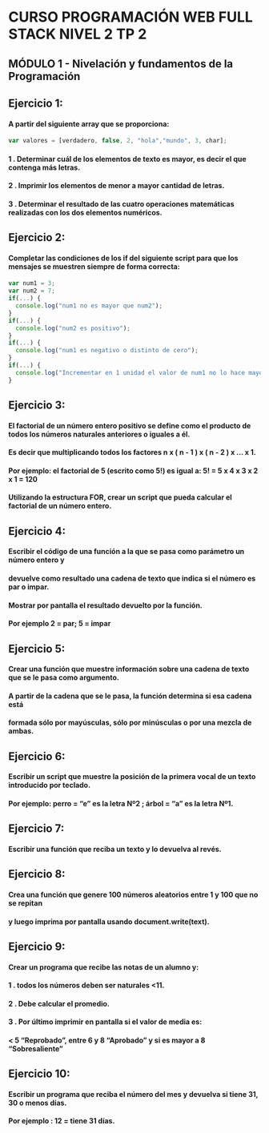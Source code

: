 # CURSO PROGRAMACIÓN WEB FULL STACK NIVEL 2 TP 2
## MÓDULO 1 - Nivelación y fundamentos de la Programación

## Ejercicio 1:

#### A partir del siguiente array que se proporciona: 
```javascript
var valores = [verdadero, false, 2, "hola","mundo", 3, char];
```
#### 1 . Determinar cuál de los elementos de texto es mayor, es decir el que contenga más letras.
#### 2 . Imprimir los elementos de menor a mayor cantidad de letras.
#### 3 . Determinar el resultado de las cuatro operaciones matemáticas realizadas con los dos elementos numéricos.

## Ejercicio 2:

#### Completar las condiciones de los if del siguiente script para que los mensajes se muestren siempre de forma correcta:

```javascript
var num1 = 3;
var num2 = 7;
if(...) {
  console.log("num1 no es mayor que num2");
}
if(...) {
  console.log("num2 es positivo");
}
if(...) {
  console.log("num1 es negativo o distinto de cero");
}
if(...) {
  console.log("Incrementar en 1 unidad el valor de num1 no lo hace mayor o igual que num2"); 
}
```

## Ejercicio 3:

#### El factorial de un número entero positivo se define como el producto de todos los números naturales anteriores o iguales a él.
#### Es decir que multiplicando todos los factores n x ( n - 1 ) x ( n - 2 ) x ... x 1. 
#### Por ejemplo: el factorial de 5 (escrito como 5!) es igual a: 5! = 5 x 4 x 3 x 2 x 1 = 120
#### Utilizando la estructura FOR, crear un script que pueda calcular el factorial de un número entero.

## Ejercicio 4:

#### Escribir el código de una función a la que se pasa como parámetro un número entero y
#### devuelve como resultado una cadena de texto que indica si el número es par o impar. 
#### Mostrar por pantalla el resultado devuelto por la función.
#### Por ejemplo 2 = par; 5 = impar

## Ejercicio 5:

#### Crear una función que muestre información sobre una cadena de texto que se le pasa como argumento.
#### A partir de la cadena que se le pasa, la función determina si esa cadena está
#### formada sólo por mayúsculas, sólo por minúsculas o por una mezcla de ambas.

## Ejercicio 6:

#### Escribir un script que muestre la posición de la primera vocal de un texto introducido por teclado.
#### Por ejemplo: perro = “e” es la letra Nº2 ; árbol = “a” es la letra Nº1.

## Ejercicio 7:

#### Escribir una función que reciba un texto y lo devuelva al revés.

## Ejercicio 8:

#### Crea una función que genere 100 números aleatorios entre 1 y 100 que no se repitan 
#### y luego imprima por pantalla usando document.write(text).

## Ejercicio 9:

#### Crear un programa que recibe las notas de un alumno y:
#### 1 . todos los números deben ser naturales <11.
#### 2 . Debe calcular el promedio. 
#### 3 . Por último imprimir en pantalla si el valor de media es:
#### < 5 “Reprobado”, entre 6 y 8 “Aprobado” y si es mayor a 8 “Sobresaliente”

## Ejercicio 10:

#### Escribir un programa que reciba el número del mes y devuelva si tiene 31, 30 o menos días.
#### Por ejemplo : 12 = tiene 31 días.
